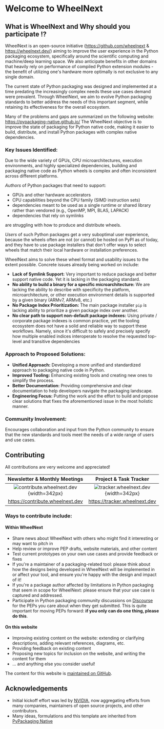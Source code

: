 
# Welcome to WheelNext

## What is WheelNext and Why should you participate !?

WheelNext is an open-source initiative (<https://github.com/wheelnext> & <https://wheelnext.dev/>) aiming to improve the
user experience in the Python packaging ecosystem, specifically around the scientific computing and machine/deep
learning space. We also anticipate benefits in other domains that heavily rely on performance of compiled Python
extension modules - the benefit of utilizing one's hardware more optimally is not exclusive to any single domain.

The current state of Python packaging was designed and implemented at a time predating the increasingly complex needs
these use cases demand were prevalent. Through WheelNext, we aim to evolve Python packaging standards to better address
the needs of this important segment, while retaining its effectiveness for the overall ecosystem.

Many of the problems and gaps are summarized on the following website: <https://pypackaging-native.github.io/>
The WheelNext objective is to improve the state of packaging for Python native
code, making it easier to build, distribute, and install Python packages with
complex native dependencies.

### Key Issues Identified:

Due to the wide variety of GPUs, CPU microarchitectures, execution environments, and highly specialized dependencies,
building and packaging native code as Python wheels is complex and often inconsistent across different platforms.

*Authors* of Python packages that need to support:

- GPUs and other hardware accelerators
- CPU capabilities beyond the CPU family (SIMD instruction sets)
- dependencies meant to be used as a single runtime or shared library rather than vendored (e.g., OpenMP, MPI, BLAS, LAPACK)
- dependencies that rely on symlinks

are struggling with how to produce and distribute wheels.

*Users* of such Python packages get a very suboptimal user experience, because the wheels often are not (or cannot)
be hosted on PyPI as of today, and they have to use package installers that don't offer ways to select wheels that
match their local hardware or installation preferences.

WheelNext aims to solve these wheel format and usability issues to the extent possible. Concrete issues already being
worked on include:

- **Lack of Symlink Support:** Very important to reduce package and better support native code. Yet it is lacking in the
packaging standard.
- **No ability to build a binary for a specific microarchitecture:** We are lacking the ability to describe with
specificity the platform, microarchitecture, or other execution environment details is supported by a given binary
(ARMv7, ARMv8, etc.)
- **No Package Index Prioritization:** The main package installer `pip` is lacking ability to prioritize a given package
index over another.
- **No clear path to support non-default package indexes:** Using private / corporate package indexes is common
practice, yet the tooling ecosystem does not have a solid and reliable way to support these workflows. Namely,
since it's difficult to safely and precisely specify how multiple enabled indices interoperate to resolve the requested
top-level and transitive dependencies

### Approach to Proposed Solutions:

- **Unified Approach:** Developing a more unified and standardized approach to packaging native code in Python.
- **Improved Tooling:** Enhancing existing tools and creating new ones to simplify the process.
- **Better Documentation:** Providing comprehensive and clear documentation to help developers navigate the packaging landscape.
- **Engineering Focus:** Putting the work and the effort to build and propose clear solutions that fixes the
aforementioned issue in the most holistic manner.

### Community Involvement:

Encourages collaboration and input from the Python community to ensure that the new standards and tools meet the needs
of a wide range of users and use cases.

## Contributing

All contributions are very welcome and appreciated!

| Newsletter & Monthly Meetings                                               | Project & Task Tracker                                                      |
|:---------------------------------------------------------------------------:|:--------------------------------------------------------------------------: |
|![contribute.wheelnext.dev](/assets/images/wheelnext_group.png){width=342px} | ![tracker.wheelnext.dev](/assets/images/wheelnext_tracker.png){width=342px} |
| <https://contribute.wheelnext.dev>                                          |  <https://tracker.wheelnext.dev>                                            |

### Ways to contribute include:

#### Within WheelNext

- Share news about WheelNext with others who might find it interesting or may want to pitch in
- Help review or improve PEP drafts, website materials, and other content
- Test current prototypes on your own use cases and provide feedback or fixes
- If you're a maintainer of a packaging-related tool: please think about how the designs being developed in WheelNext
will be implemented in or affect your tool, and ensure you're happy with the design and impact of it!
- If you're a package author affected by limitations in Python packaging that seem in scope for WheelNext: please ensure
that your use case is captured and addressed.
- Participate in Python packaging community discussions on [Discourse](https://discuss.python.org/c/packaging/14) for
the PEPs you care about when they get submitted. This is quite important for moving PEPs forward:
**if you only can do one thing, please do this**.

#### On this website

- Improving existing content on the website: extending or clarifying
  descriptions, adding relevant references, diagrams, etc.
- Providing feedback on existing content
- Proposing new topics for inclusion on the website, and writing the content for them
- ... and anything else you consider useful!

The content for this website is [maintained on GitHub](https://github.com/wheelnext/wheelnext).

## Acknowledgements

- Initial kickoff effort was led by [NVIDIA](http://nvidia.com/), now aggregating efforts from many companies,
 maintainers of open source projects, and other contributors.
- Many ideas, formulations and this template are inherited from [PyPackaging Native](https://github.com/pypackaging-native/pypackaging-native)
